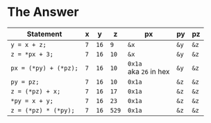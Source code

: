 # The Answer

Statement | x | y | z | px | py | pz 
----------|---|---|---|----|----|----
`y = x + z;` | `7` | `16` | `9` |  `&x` |  `&y` |  `&z`
`z = *px + 3;` | `7` | `16` | `10` |  `&x` |  `&y` |  `&z`
`px = (*py) + (*pz);` | `7` | `16` |  `10` |  `0x1a` <br> aka `26` in hex |  `&y` |  `&z`
`py = pz;` | `7` | `16` | `10` |  `0x1a` |  `&z` |  `&z`
`z = (*pz) + x;` | `7` | `16` | `17`  |  `0x1a` |  `&z` |  `&z`
`*py = x + y;` | `7` | `16` | `23`  |  `0x1a` |  `&z` |  `&z`
`z = (*pz) * (*py);` | `7` | `16` | `529`  |  `0x1a` |  `&z` |  `&z`
